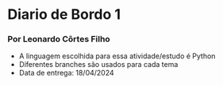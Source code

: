 # Diario de Bordo 1 
### Por Leonardo Côrtes Filho
- A linguagem escolhida para essa atividade/estudo é Python
- Diferentes branches são usados para cada tema
- Data de entrega: 18/04/2024
